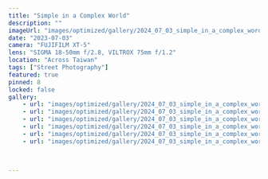 ```yaml
---
title: "Simple in a Complex World"
description: ""
imageUrl: "images/optimized/gallery/2024_07_03_simple_in_a_complex_word/DSCF1516.RAF.webp" 
date: "2023-07-03"
camera: "FUJIFILM XT-5"
lens: "SIGMA 18-50mm f/2.8, VILTROX 75mm f/1.2"
location: "Across Taiwan"
tags: ["Street Photography"]
featured: true
pinned: 8
locked: false
gallery:
    - url: "images/optimized/gallery/2024_07_03_simple_in_a_complex_word/DSCF0036Edited.webp"
    - url: "images/optimized/gallery/2024_07_03_simple_in_a_complex_word/DSCF0091 3 Edited.webp"
    - url: "images/optimized/gallery/2024_07_03_simple_in_a_complex_word/DSCF1423 4 Edited.webp"
    - url: "images/optimized/gallery/2024_07_03_simple_in_a_complex_word/DSCF0007 14 Edited.webp"
    - url: "images/optimized/gallery/2024_07_03_simple_in_a_complex_word/DSCF1474 5 Edited.webp"
    - url: "images/optimized/gallery/2024_07_03_simple_in_a_complex_word/DSCF0105 1 Edited.webp"
    


---
```


<!-- ## About This Collection

This collection explores the geometric patterns, lines, and shapes found in modern urban architecture. Through careful framing and composition, I aim to highlight the mathematical precision and artistic elements present in structures we often pass by without notice.

## The Story Behind the Photos

Walking through cities with a camera forces you to look up, down, and around in ways that daily commuters rarely do. These photographs were taken over a period of six months across several major metropolitan areas. Each image represents a moment where the built environment revealed its underlying design principles.

## Technical Details

All images were shot with a Sony A7III camera paired with a 24-70mm f/2.8 GM lens. I primarily used apertures between f/8 and f/11 to maintain sharpness across the frame, often employing a tripod for the lowest ISO possible. Post-processing was minimal, focusing on contrast adjustment and perspective correction to emphasize the geometric elements.

## Location Notes

The photographs span several locations including New York, Chicago, and San Francisco. Each city offers its own architectural character - from New York's mixture of historic and ultra-modern, to Chicago's pioneering skyscrapers, to San Francisco's unique blend of styles influenced by its geography.

![Looking up at a glass skyscraper](/images/optimized/gallery/test1/amanda-marie-xgn822lnt4Q-unsplash.webp) -->